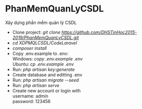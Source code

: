 # PhanMemQuanLyCSDL
Xây dựng phần mềm quản lý CSDL

- Clone project: *git clone https://github.com/DHSTinHoc2015-2019/PhanMemQuanLyCSDL.git*
- *cd XDPMQLCSDL/CodeLaravel*
- *composer install*
- Copy .env.example to .env:<br/>
 Windows: *copy .env.example .env<br/>*
 Ubuntu: *cp .env.example .env<br/>*
- Run: *php artisan key:generate*
- Create database and editting .env
- Run: *php artisan migrate --seed*
- Run: *php artisan serve*
- Create new account or login with <br/>
username: admin <br/>
password: 123456